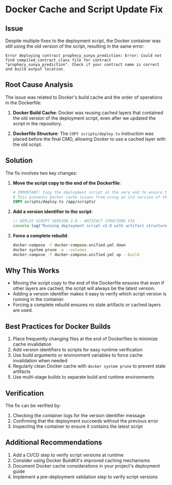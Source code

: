 # Docker Cache and Script Update Fix

## Issue
Despite multiple fixes to the deployment script, the Docker container was still using the old version of the script, resulting in the same error:
```
Error deploying contract prophecy_sunya_prediction: Error: Could not find compiled_contract_class file for contract "prophecy_sunya_prediction". Check if your contract name is correct and build output location.
```

## Root Cause Analysis
The issue was related to Docker's build cache and the order of operations in the Dockerfile:

1. **Docker Build Cache**: Docker was reusing cached layers that contained the old version of the deployment script, even after we updated the script in the repository.

2. **Dockerfile Structure**: The `COPY scripts/deploy.ts` instruction was placed before the final CMD, allowing Docker to use a cached layer with the old script.

## Solution
The fix involves two key changes:

1. **Move the script copy to the end of the Dockerfile**:
   ```dockerfile
   # IMPORTANT: Copy the deployment script at the very end to ensure the latest version is used
   # This prevents Docker cache issues from using an old version of the script
   COPY scripts/deploy.ts /app/scripts/
   ```

2. **Add a version identifier to the script**:
   ```typescript
   // DEPLOY SCRIPT VERSION 2.0 - ARTIFACT STRUCTURE FIX
   console.log("Running deployment script v2.0 with artifact structure fix");
   ```

3. **Force a complete rebuild**:
   ```bash
   docker-compose -f docker-compose.unified.yml down
   docker system prune -a --volumes
   docker-compose -f docker-compose.unified.yml up --build
   ```

## Why This Works
- Moving the script copy to the end of the Dockerfile ensures that even if other layers are cached, the script will always be the latest version.
- Adding a version identifier makes it easy to verify which script version is running in the container.
- Forcing a complete rebuild ensures no stale artifacts or cached layers are used.

## Best Practices for Docker Builds
1. Place frequently changing files at the end of Dockerfiles to minimize cache invalidation
2. Add version identifiers to scripts for easy runtime verification
3. Use build arguments or environment variables to force cache invalidation when needed
4. Regularly clean Docker cache with `docker system prune` to prevent stale artifacts
5. Use multi-stage builds to separate build and runtime environments

## Verification
The fix can be verified by:
1. Checking the container logs for the version identifier message
2. Confirming that the deployment succeeds without the previous error
3. Inspecting the container to ensure it contains the latest script

## Additional Recommendations
1. Add a CI/CD step to verify script versions at runtime
2. Consider using Docker BuildKit's improved caching mechanisms
3. Document Docker cache considerations in your project's deployment guide
4. Implement a pre-deployment validation step to verify script versions
